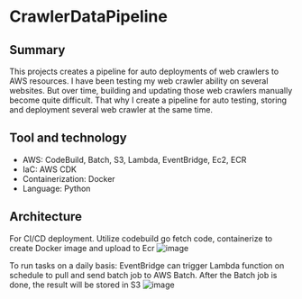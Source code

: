 # CrawlerDataPipeline

## Summary
This projects creates a pipeline for auto deployments of web crawlers to AWS resources. I have been testing my web crawler ability on several websites. But over time, building and updating those web crawlers manually become quite difficult. That why I create a pipeline for auto testing, storing and deployment several web crawler at the same time. 
## Tool and technology
- AWS: CodeBuild, Batch, S3, Lambda, EventBridge, Ec2, ECR
- IaC: AWS CDK
- Containerization: Docker
- Language: Python

## Architecture
For CI/CD deployment. Utilize codebuild go fetch code, containerize to create Docker image and upload to Ecr
![image](https://github.com/MinhThieu145/CrawlerDataPipeline/assets/88282475/3f2778d3-6732-4fc6-8fa3-a2c166caf2ff)

To run tasks on a daily basis: EventBridge can trigger Lambda function on schedule to pull and send batch job to AWS Batch. After the Batch job is done, the result will be stored in S3
![image](https://github.com/MinhThieu145/CrawlerDataPipeline/assets/88282475/08f086a1-85b0-47b8-9409-a3ca4b9484da)

